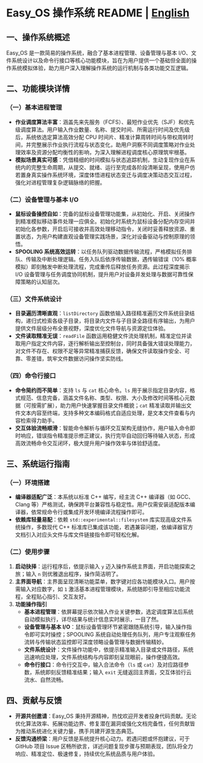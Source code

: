 # Easy_OS 操作系统 README | [English](README-en.md)

## 一、操作系统概述
Easy_OS 是一款简易的操作系统，融合了基本进程管理、设备管理与基本 I/O、文件系统设计以及命令行接口等核心功能模块，旨在为用户提供一个基础但全面的操作系统模拟体验，助力用户深入理解操作系统的运行机制与各类功能交互逻辑。

## 二、功能模块详情
### （一）基本进程管理
- **作业调度算法丰富**：涵盖先来先服务（FCFS）、最短作业优先（SJF）和优先级调度算法。用户输入作业数量、名称、提交时间、所需运行时间及优先级后，系统依选定算法高效分配 CPU 时间片、精准计算周转时间与带权周转时间，并完整展示作业执行流程与状态变化，助用户洞察不同调度策略对作业处理效率及资源分配均衡性的影响，为深入理解进程调度核心原理筑牢根基。
- **模拟场景真实可感**：凭借精细的时间模拟与状态追踪机制，生动复现作业在系统内的完整生命周期，从提交、就绪、运行至完成各阶段清晰呈现，使用户仿若置身真实操作系统环境，深度体悟进程状态变迁与调度决策动态交互过程，强化对进程管理复杂逻辑脉络的把握。

### （二）设备管理与基本 I/O
- **鼠标设备操控自如**：完备的鼠标设备管理功能集，从初始化、开启、关闭操作到精准模拟移动事件处理一应俱全。初始化时系统为鼠标设备分配内存空间并初始化各参数，开启后可接收并高效处理移动指令，关闭时妥善释放资源、重置状态，为用户构建直观设备管理实践场景，深化对设备驱动与控制原理的领悟。
- **SPOOLING 系统高效运转**：以任务队列驱动数据传输流程，严格模拟任务排队、传输及中断处理逻辑。任务入队后依序传输数据，遇传输错误（10% 概率模拟）即刻触发中断处理流程，完成重传后释放任务资源。此过程深度揭示 I/O 设备管理与任务调度协同机制，提升用户对设备并发处理与数据可靠性保障策略的认知层次。

### （三）文件系统设计
- **目录遍历清晰直观**：`listDirectory` 函数依输入路径精准遍历文件系统目录结构，递归式检索各级子目录，将目录内文件与子目录全路径有序输出，为用户提供文件层级分布全景视野，深度优化文件导航与资源定位体验。
- **文件读取精准无误**：`readFile` 函数运用稳健文件流处理机制，精准定位并读取用户指定文件内容，逐行解析输出至控制台，同时具备强大错误处理能力，对文件不存在、权限不足等异常精准捕获反馈，确保文件读取操作安全、可靠、零差错，筑牢文件数据访问操作坚实防线。

### （四）命令行接口
- **命令简约而不简单**：支持 `ls` 与 `cat` 核心命令。`ls` 用于展示指定目录内容，格式规范、信息完备，涵盖文件名称、类型、权限、大小及修改时间等核心元数据（可按需扩展），助力用户快速掌握目录文件概貌；`cat` 精准读取并输出文件文本内容至终端，支持多种文本编码格式自适应处理，是文本文件查看与内容检索得力助手。
- **交互体验流畅顺滑**：智能命令解析与循环交互架构无缝协作，用户输入命令即时响应，错误指令精准提示修正建议，执行完毕自动回归等待输入状态，形成高效流畅命令交互闭环，极大提升用户操作效率与体验舒适度。

## 三、系统运行指南
### （一）环境搭建
- **编译器适配广泛**：本系统以标准 C++ 编写，经主流 C++ 编译器（如 GCC、Clang 等）严格测试，确保跨平台兼容性与稳定性。用户仅需安装适配版本编译器，依常规命令行或集成开发环境编译流程操作即可。
- **依赖库轻量易配**：依赖 `std::experimental::filesystem` 库实现高级文件系统操作，多数现代 C++ 标准库已集成该功能，若遇兼容问题，依编译器官方文档引入对应头文件与库文件链接指令即可轻松化解。

### （二）使用步骤
1. **启动抉择**：运行程序后，依提示输入 `y` 迈入操作系统主界面，开启功能探索之旅；输入 `n` 则优雅退出程序，操作简洁明了。
2. **主界面导航**：主界面呈现清晰功能菜单，数字键对应各功能模块入口。用户按需输入对应数字，如 `1` 激活基本进程管理模块，系统随即引导至相应功能流程，全程贴心指引、交互友好。
3. **功能操作指引**
    - **基本进程管理**：依屏幕提示依次输入作业关键参数，选定调度算法后系统自动模拟执行，详尽结果与统计信息实时展示，一目了然。
    - **设备管理与基本 I/O**：鼠标设备管理环节紧密跟随系统引导，输入操作指令即可实时操控；SPOOLING 系统自动处理任务队列，用户专注观察任务流转与传输状态监控即可深度领略设备管理与数据传输精妙。
    - **文件系统设计**：文件操作功能中，依提示精准输入目录或文件路径，系统迅速响应处理，文件系统结构与内容即刻呈现眼前，操作便捷高效。
    - **命令行接口**：命令行交互中，输入合法命令（`ls` 或 `cat`）及对应路径参数，系统即刻反馈精准结果；输入 `exit` 无缝返回主界面，交互体验行云流水、自然流畅。

## 四、贡献与反馈
- **开源共创邀请**：Easy_OS 秉持开源精神，热忱欢迎开发者投身代码贡献。无论优化算法效率、拓展功能边界、修复潜在漏洞或强化文档完备性，任何贡献皆为推动系统进化关键力量，携手共建开源生态典范。
- **反馈沟通桥梁**：用户反馈是系统提升核心动力。若遇问题或怀抱建议，可于 GitHub 项目 Issue 区畅所欲言，详述问题复现步骤与预期表现，团队将全力响应、精准定位、极速修复，持续优化系统品质与用户体验。 
